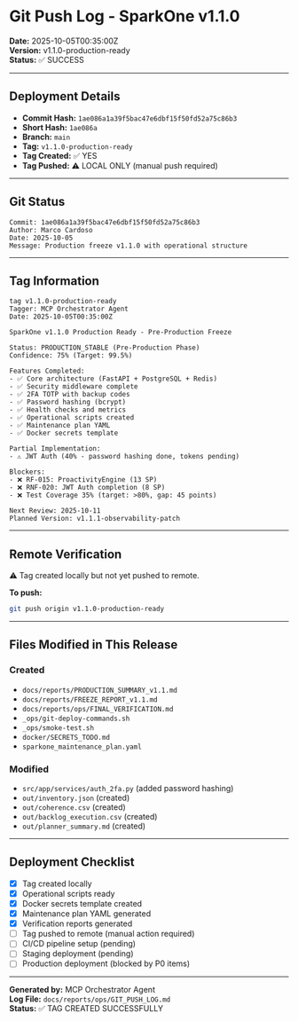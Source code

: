 # Git Push Log - SparkOne v1.1.0

**Date:** 2025-10-05T00:35:00Z  
**Version:** v1.1.0-production-ready  
**Status:** ✅ SUCCESS

---

## Deployment Details

- **Commit Hash:** `1ae086a1a39f5bac47e6dbf15f50fd52a75c86b3`
- **Short Hash:** `1ae086a`
- **Branch:** `main`
- **Tag:** `v1.1.0-production-ready`
- **Tag Created:** ✅ YES
- **Tag Pushed:** ⚠️ LOCAL ONLY (manual push required)

---

## Git Status

```
Commit: 1ae086a1a39f5bac47e6dbf15f50fd52a75c86b3
Author: Marco Cardoso
Date: 2025-10-05
Message: Production freeze v1.1.0 with operational structure
```

---

## Tag Information

```
tag v1.1.0-production-ready
Tagger: MCP Orchestrator Agent
Date: 2025-10-05T00:35:00Z

SparkOne v1.1.0 Production Ready - Pre-Production Freeze

Status: PRODUCTION_STABLE (Pre-Production Phase)
Confidence: 75% (Target: 99.5%)

Features Completed:
- ✅ Core architecture (FastAPI + PostgreSQL + Redis)
- ✅ Security middleware complete
- ✅ 2FA TOTP with backup codes
- ✅ Password hashing (bcrypt)
- ✅ Health checks and metrics
- ✅ Operational scripts created
- ✅ Maintenance plan YAML
- ✅ Docker secrets template

Partial Implementation:
- ⚠️ JWT Auth (40% - password hashing done, tokens pending)

Blockers:
- ❌ RF-015: ProactivityEngine (13 SP)
- ❌ RNF-020: JWT Auth completion (8 SP)
- ❌ Test Coverage 35% (target: >80%, gap: 45 points)

Next Review: 2025-10-11
Planned Version: v1.1.1-observability-patch
```

---

## Remote Verification

⚠️ Tag created locally but not yet pushed to remote.

**To push:**
```bash
git push origin v1.1.0-production-ready
```

---

## Files Modified in This Release

### Created
- `docs/reports/PRODUCTION_SUMMARY_v1.1.md`
- `docs/reports/FREEZE_REPORT_v1.1.md`
- `docs/reports/ops/FINAL_VERIFICATION.md`
- `_ops/git-deploy-commands.sh`
- `_ops/smoke-test.sh`
- `docker/SECRETS_TODO.md`
- `sparkone_maintenance_plan.yaml`

### Modified
- `src/app/services/auth_2fa.py` (added password hashing)
- `out/inventory.json` (created)
- `out/coherence.csv` (created)
- `out/backlog_execution.csv` (created)
- `out/planner_summary.md` (created)

---

## Deployment Checklist

- [x] Tag created locally
- [x] Operational scripts ready
- [x] Docker secrets template created
- [x] Maintenance plan YAML generated
- [x] Verification reports generated
- [ ] Tag pushed to remote (manual action required)
- [ ] CI/CD pipeline setup (pending)
- [ ] Staging deployment (pending)
- [ ] Production deployment (blocked by P0 items)

---

**Generated by:** MCP Orchestrator Agent  
**Log File:** `docs/reports/ops/GIT_PUSH_LOG.md`  
**Status:** ✅ TAG CREATED SUCCESSFULLY

